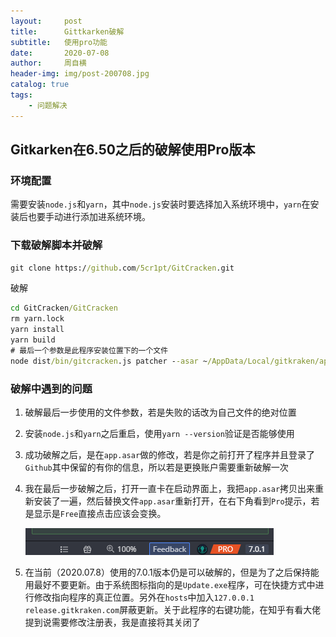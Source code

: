 ```yaml
---
layout:     post
title:      Gittkarken破解
subtitle:   使用pro功能
date:       2020-07-08
author:     周自横
header-img: img/post-200708.jpg
catalog: true
tags:
    - 问题解决
---
```


## Gitkarken在6.50之后的破解使用Pro版本

### 环境配置

需要安装`node.js`和`yarn`，其中`node.js`安装时要选择加入系统环境中，`yarn`在安装后也要手动进行添加进系统环境。

### 下载破解脚本并破解

~~~cmd
git clone https://github.com/5cr1pt/GitCracken.git
~~~

破解

~~~cmd
cd GitCracken/GitCracken
rm yarn.lock
yarn install
yarn build
# 最后一个参数是此程序安装位置下的一个文件
node dist/bin/gitcracken.js patcher --asar ~/AppData/Local/gitkraken/app-6.5.0/resources/app.asar
~~~

### 破解中遇到的问题

1. 破解最后一步使用的文件参数，若是失败的话改为自己文件的绝对位置

2. 安装`node.js`和`yarn`之后重启，使用`yarn --version`验证是否能够使用

3. 成功破解之后，是在`app.asar`做的修改，若是你之前打开了程序并且登录了`Github`其中保留的有你的信息，所以若是更换账户需要重新破解一次

4. 我在最后一步破解之后，打开一直卡在启动界面上，我把`app.asar`拷贝出来重新安装了一遍，然后替换文件`app.asar`重新打开，在右下角看到`Pro`提示，若是显示是`Free`直接点击应该会变换。

   ![image-20200708163041909](https://raw.githubusercontent.com/HBaaa/saveImage/master/20200708163042.png)
   
5.  在当前（2020.07.8）使用的7.0.1版本仍是可以破解的，但是为了之后保持能用最好不要更新。由于系统图标指向的是`Update.exe`程序，可在快捷方式中进行修改指向程序的真正位置。另外在`hosts`中加入`127.0.0.1 release.gitkraken.com`屏蔽更新。关于此程序的右键功能，在知乎有看大佬提到说需要修改注册表，我是直接将其关闭了

